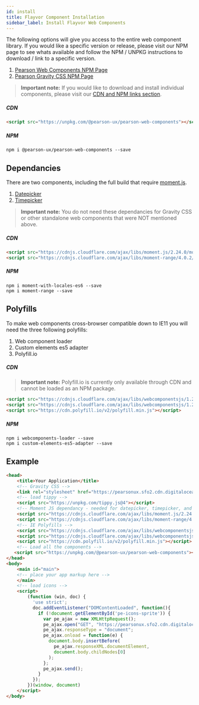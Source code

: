 ```yaml
---
id: install
title: Flayvor Component Installation
sidebar_label: Install Flayvor Web Components
---
```


The following options will give you access to the entire web component library.
If you would like a specific version or release, please visit our NPM page to see whats available and follow the NPM / UNPKG instructions to download / link to a specific version.
1. [Pearson Web Components NPM Page](https://www.npmjs.com/package/@pearson-ux/pearson-web-components?activeTab=versions)
2. [Pearson Gravity CSS NPM Page](https://www.npmjs.com/package/@pearson-ux/gravity-css?activeTab=versions)
> **Important note:**
If you would like to download and install individual components, please visit our [CDN and NPM links section](getting-started/cdn.md).

##### CDN
```html
<script src="https://unpkg.com/@pearson-ux/pearson-web-components"></script>
```
##### NPM
``` console
npm i @pearson-ux/pearson-web-components --save
```

## Dependancies
There are two components, including the full build that require [moment.js](https://momentjs.com/).
1. [Datepicker](https://ux.pearson.com/prototypes/gravity-documentation/docs/web-components/datepicker)
2. [Timepicker](https://ux.pearson.com/prototypes/gravity-documentation/docs/web-components/timepicker)

> **Important note:**
You do not need these dependancies for Gravity CSS or other standalone web components that were NOT mentioned above.
##### CDN
```html
<script src="https://cdnjs.cloudflare.com/ajax/libs/moment.js/2.24.0/moment-with-locales.min.js"></script>
<script src="https://cdnjs.cloudflare.com/ajax/libs/moment-range/4.0.2/moment-range.js"></script>
```
##### NPM
``` console
npm i moment-with-locales-es6 --save
npm i moment-range --save
```

## Polyfills
To make web components cross-browser compatible down to IE11 you will need the three following polyfills:
1. Web component loader
2. Custom elements es5 adapter
3. Polyfill.io

##### CDN
> **Important note:**
Polyfill.io is currently only available through CDN and cannot be loaded as an NPM package.

```html
<script src="https://cdnjs.cloudflare.com/ajax/libs/webcomponentsjs/1.2.0/webcomponents-loader.js"></script>
<script src="https://cdnjs.cloudflare.com/ajax/libs/webcomponentsjs/1.2.0/custom-elements-es5-adapter.js"></script>
<script src="https://cdn.polyfill.io/v2/polyfill.min.js"></script>
```
##### NPM
``` console
npm i webcomponents-loader --save
npm i custom-elements-es5-adapter --save
```

## Example
```html
<head>
    <title>Your Application</title>
    <!-- Gravity CSS -->
    <link rel="stylesheet" href="https://pearsonux.sfo2.cdn.digitaloceanspaces.com/css/gravity.css" />
    <!-- load tippy -->
    <script src="https://unpkg.com/tippy.js@4"></script>
    <!-- Moment JS dependancy - needed for datepicker, timepicker, and the full build -->
    <script src="https://cdnjs.cloudflare.com/ajax/libs/moment.js/2.24.0/moment-with-locales.min.js"></script>
    <script src="https://cdnjs.cloudflare.com/ajax/libs/moment-range/4.0.2/moment-range.js"></script>
    <!-- IE Polyfills -->
    <script src="https://cdnjs.cloudflare.com/ajax/libs/webcomponentsjs/1.2.0/webcomponents-loader.js"></script>
    <script src="https://cdnjs.cloudflare.com/ajax/libs/webcomponentsjs/1.2.0/custom-elements-es5-adapter.js"></script>
    <script src="https://cdn.polyfill.io/v2/polyfill.min.js"></script>
    <!-- Load all the components -->
   <script src="https://unpkg.com/@pearson-ux/pearson-web-components"></script>
</head>
<body>
    <main id="main">
    <!-- place your app markup here -->
    </main>
    <!-- load icons -->
    <script>
        (function (win, doc) {
          'use strict';
          doc.addEventListener("DOMContentLoaded", function(){
            if (!document.getElementById('pe-icons-sprite')) {
              var pe_ajax = new XMLHttpRequest();
              pe_ajax.open("GET", "https://pearsonux.sfo2.cdn.digitaloceanspaces.com/css/p-icons-sprite-1.1.svg.gz", true);
              pe_ajax.responseType = "document";
              pe_ajax.onload = function(e) {
                document.body.insertBefore(
                  pe_ajax.responseXML.documentElement,
                  document.body.childNodes[0]
                );
              };
              pe_ajax.send();
            }
          });
        })(window, document)
    </script>
</body>
```
